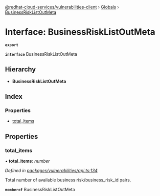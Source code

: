 [@redhat-cloud-services/vulnerabilities-client](../README.md) › [Globals](../globals.md) › [BusinessRiskListOutMeta](businessrisklistoutmeta.md)

# Interface: BusinessRiskListOutMeta

**`export`** 

**`interface`** BusinessRiskListOutMeta

## Hierarchy

* **BusinessRiskListOutMeta**

## Index

### Properties

* [total_items](businessrisklistoutmeta.md#total_items)

## Properties

###  total_items

• **total_items**: *number*

*Defined in [packages/vulnerabilities/api.ts:134](https://github.com/leSamo/javascript-clients/blob/master/packages/vulnerabilities/api.ts#L134)*

Total number of available business risk/business_risk_id pairs.

**`memberof`** BusinessRiskListOutMeta
